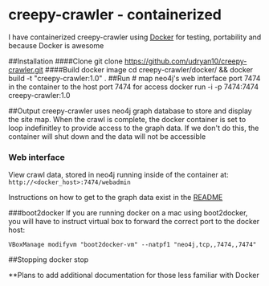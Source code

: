 creepy-crawler - containerized
==============

I have containerized creepy-crawler using [Docker](http://docker.io) for testing, portability and because Docker is awesome


##Installation
####Clone
    git clone https://github.com/udryan10/creepy-crawler.git
####Build docker image
    cd creepy-crawler/docker/ && docker build -t "creepy-crawler:1.0" .
##Run
    # map neo4j's web interface port 7474 in the container to the host port 7474 for access
    docker run -i -p 7474:7474 creepy-crawler:1.0

##Output
creepy-crawler uses neo4j graph database to store and display the site map. When the crawl is complete, the docker container is set to loop indefinitley to provide access to the graph data. If we don't do this, the container will shut down and the data will not be accessible

### Web interface
View crawl data, stored in neo4j running inside of the container at: <code>http://\<docker_host\>:7474/webadmin</code>

Instructions on how to get to the graph data exist in the [README](https://github.com/udryan10/creepy-crawler#web-interface)

###boot2docker
If you are running docker on a mac using boot2docker, you will have to instruct virtual box to forward the correct port to the docker host:
    
    VBoxManage modifyvm "boot2docker-vm" --natpf1 "neo4j,tcp,,7474,,7474"

##Stopping
    docker stop <container id>

**Plans to add additional documentation for those less familiar with Docker
